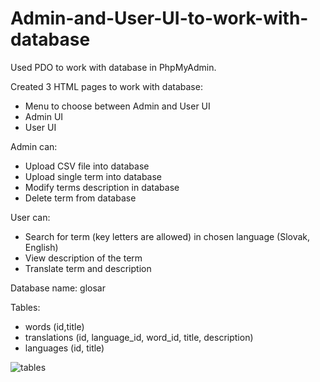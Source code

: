 # Admin-and-User-UI-to-work-with-database

Used PDO to work with database in PhpMyAdmin.

Created 3 HTML pages to work with database:
- Menu to choose between Admin and User UI
- Admin UI
- User UI

Admin can:
- Upload CSV file into database
- Upload single term into database
- Modify terms description in database
- Delete term from database

User can:
- Search for term (key letters are allowed) in chosen language (Slovak, English)
- View description of the term
- Translate term and description

Database name: glosar

Tables:
- words (id,title)
- translations (id, language_id, word_id, title, description)
- languages (id, title)


![tables](https://user-images.githubusercontent.com/79150859/159305479-093d25b3-3009-45ed-940e-29bf6f092a82.png)
